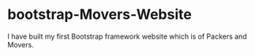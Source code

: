 # bootstrap-Movers-Website

I have built my first Bootstrap framework website which is of Packers and Movers.
